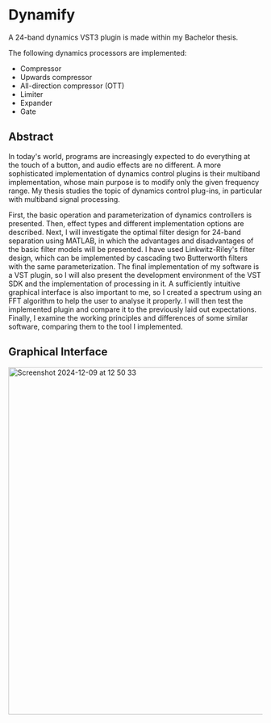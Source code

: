 # Dynamify
A 24-band dynamics VST3 plugin is made within my Bachelor thesis.

The following dynamics processors are implemented:

* Compressor
* Upwards compressor
* All-direction compressor (OTT)
* Limiter
* Expander
* Gate

## Abstract

In today's world, programs are increasingly expected to do everything at the touch
of a button, and audio effects are no different. A more sophisticated implementation of
dynamics control plugins is their multiband implementation, whose main purpose is to
modify only the given frequency range. My thesis studies the topic of dynamics control
plug-ins, in particular with multiband signal processing.


First, the basic operation and parameterization of dynamics controllers is
presented. Then, effect types and different implementation options are described. Next, I
will investigate the optimal filter design for 24-band separation using MATLAB, in which
the advantages and disadvantages of the basic filter models will be presented. I have used
Linkwitz-Riley's filter design, which can be implemented by cascading two Butterworth
filters with the same parameterization. The final implementation of my software is a VST
plugin, so I will also present the development environment of the VST SDK and the
implementation of processing in it. A sufficiently intuitive graphical interface is also
important to me, so I created a spectrum using an FFT algorithm to help the user to analyse
it properly. I will then test the implemented plugin and compare it to the previously laid
out expectations. Finally, I examine the working principles and differences of some
similar software, comparing them to the tool I implemented.

## Graphical Interface

<img width="688" alt="Screenshot 2024-12-09 at 12 50 33" src="https://github.com/user-attachments/assets/15c765ba-a868-41be-ab4a-2d1f13496a7d">

